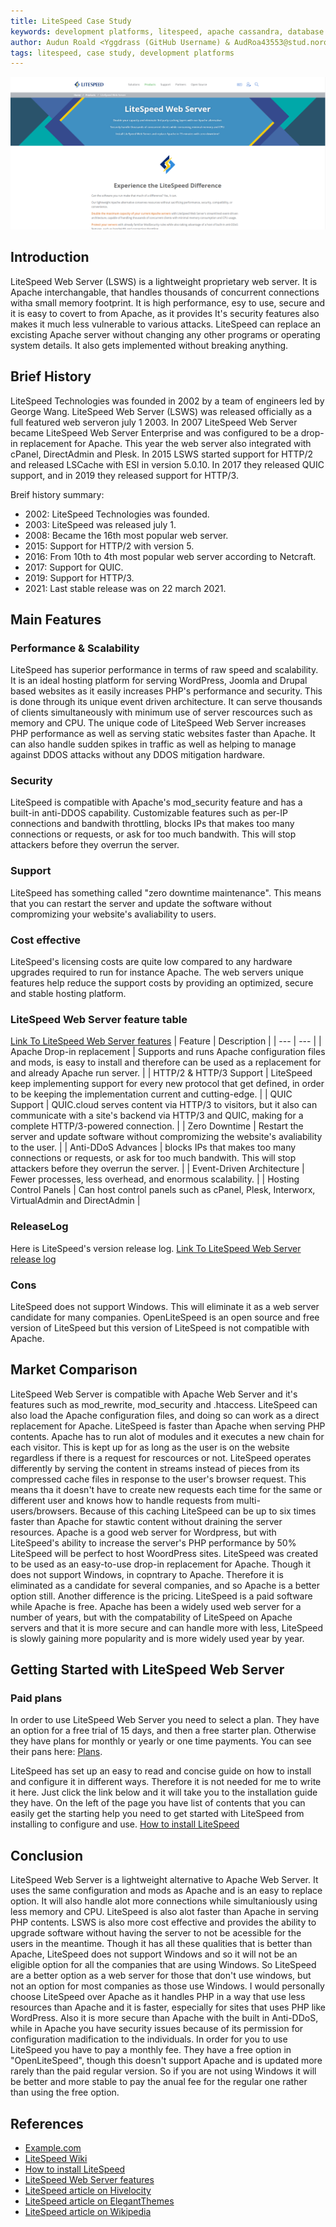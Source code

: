 ```yaml
---
title: LiteSpeed Case Study
keywords: development platforms, litespeed, apache cassandra, database
author: Audun Roald <Yggdrass (GitHub Username) & AudRoa43553@stud.noroff.no (studentemail)>
tags: litespeed, case study, development platforms
---
```





![Image of LiteSpeed Web Server homepage](/LiteSpeed_HeaderImage.png)


## Introduction

LiteSpeed Web Server (LSWS) is a lightweight proprietary web server. It is Apache interchangable, that handles thousands of concurrent connections witha small memory footprint. It is high performance, esy to use, secure and it is easy to covert to from Apache, as it provides It's security features also makes it much less vulnerable to various attacks.
LiteSpeed can replace an excisting Apache server without changing any other programs or operating system details. It also gets implemented without breaking anything.


## Brief History

LiteSpeed Technologies was founded in 2002 by a team of engineers led by George Wang. LiteSpeed Web Server (LSWS) was released officially as a full featured web serveron july 1 2003. In 2007 LiteSpeed Web Server became LiteSpeed Web Server Enterprise and was configured to be a drop-in replacement for Apache. This year the web server also integrated with cPanel, DirectAdmin and Plesk.
In 2015 LSWS started support for HTTP/2 and released LSCache with ESI in version 5.0.10. In 2017 they released QUIC support, and in 2019 they released support for HTTP/3.

Breif history summary:
- 2002: LiteSpeed Technologies was founded.
- 2003: LiteSpeed was released july 1.
- 2008: Became the 16th most popular web server.
- 2015: Support for HTTP/2 with version 5.
- 2016: From 10th to 4th most popular web server according to Netcraft.
- 2017: Support for QUIC.
- 2019: Support for HTTP/3.
- 2021: Last stable release was on 22 march 2021.



## Main Features

### Performance & Scalability

LiteSpeed has superior performance in terms of raw speed and scalability. It is an ideal hosting platform for serving WordPress, Joomla and Drupal based websites as it easily increases PHP's performance and security. This is done through its unique event driven architecture. It can serve thousands of clients simultaneously with minimum use of server rescources such as memory and CPU. The unique code of LiteSpeed Web Server increases PHP performance as well as serving static websites faster than Apache. It can also handle sudden spikes in traffic as well as helping to manage against DDOS attacks without any DDOS mitigation hardware.


### Security

LiteSpeed is compatible with Apache's mod_security feature and has a built-in anti-DDOS capability. Customizable features such as per-IP connections and bandwith throttling, blocks IPs that makes too many connections or requests, or ask for too much bandwith. This will stop attackers before they overrun the server.


### Support

LiteSpeed has something called "zero downtime maintenance". This means that you can restart the server and update the software without compromizing your website's avaliability to users.


### Cost effective

LiteSpeed's licensing costs are quite low compared to any hardware upgrades required to run for instance Apache. The web servers unique features help reduce the support costs by providing an optimized, secure and stable hosting platform.



### LiteSpeed Web Server feature table
 [Link To LiteSpeed Web Server features](https://www.litespeedtech.com/products/litespeed-web-server/features)
| Feature | Description |
| --- | --- |
| Apache Drop-in replacement | Supports and runs Apache configuration files and mods, is easy to install and therefore can be used as a replacement for and already Apache run server. |
| HTTP/2 & HTTP/3 Support | LiteSpeed keep implementing support for every new protocol that get defined, in order to be keeping the implementation current and cutting-edge. |
| QUIC Support | QUIC.cloud serves content via HTTP/3 to visitors, but it also can communicate with a site's backend via HTTP/3 and QUIC, making for a complete HTTP/3-powered connection. |
| Zero Downtime | Restart the server and update software without compromizing the website's avaliability to the user. |
| Anti-DDoS Advances | blocks IPs that makes too many connections or requests, or ask for too much bandwith. This will stop attackers before they overrun the server. |
| Event-Driven Architecture | Fewer processes, less overhead, and enormous scalability. |
| Hosting Control Panels | Can host control panels such as cPanel, Plesk, Interworx, VirtualAdmin and DirectAdmin |




 ### ReleaseLog
 Here is LiteSpeed's version release log.
 [Link To LiteSpeed Web Server release log](https://www.litespeedtech.com/products/litespeed-web-server/release-log)


### Cons

LiteSpeed does not support Windows. This will eliminate it as a web server candidate for many companies.
OpenLiteSpeed is an open source and free version of LiteSpeed but this version of LiteSpeed is not compatible with Apache.


## Market Comparison

LiteSpeed Web Server is compatible with Apache Web Server and it's features such as mod_rewrite, mod_security and .htaccess. LiteSpeed can also load the Apache configuration files, and doing so can work as a direct replacement for Apache.
LiteSpeed is faster than Apache when serving PHP contents. Apache has to run alot of modules and it executes a new chain for each visitor. This is kept up for as long as the user is on the website regardless if there is a request for rescources or not.
LiteSpeed operates differently by serving the content in streams instead of pieces from its compressed cache files in response to the user's browser request. This means tha it doesn't have to create new requests each time for the same or different user and knows how to handle requests from multi-users/browsers.
Because of this caching LiteSpeed can be up to six times faster than Apache for stawtic content without draining the server resources.
Apache is a good web server for Wordpress, but with LiteSpeed's ability to increase the server's PHP performance by 50% LiteSpeed will be perfect to host WoordPress sites.
LiteSpeed was created to be used as an easy-to-use drop-in replacement for Apache. Though it does not support Windows, in copntrary to Apache. Therefore it is eliminated as a candidate for several companies, and so Apache is a better option still.
Another difference is the pricing. LiteSpeed is a paid software while Apache is free.
Apache has been a widely used web server for a number of years, but with the compatability of LiteSpeed on Apache servers and that it is more secure and can handle more with less, LiteSpeed is slowly gaining more popularity and is more widely used year by year.



## Getting Started with LiteSpeed Web Server

### Paid plans
In order to use LiteSpeed Web Server you need to select a plan. They have an option for a free trial of 15 days, and then a free starter plan. Otherwise they have plans for monthly or yearly or one time payments. You can see their pans here: [Plans](https://www.litespeedtech.com/products/litespeed-web-server/lsws-pricing).


LiteSpeed has set up an easy to read and concise guide on how to install and configure it in different ways. Therefore it is not needed for me to write it here. Just click the link below and it will take you to the installation guide they have. On the left of the page you have list of contents that you can easily get the starting help you need to get started with LiteSpeed from installing to configure and use.
[How to install LiteSpeed](https://docs.litespeedtech.com/lsws/)



## Conclusion

LiteSpeed Web Server is a lightweight alternative to Apache Web Server. It uses the same configuration and mods as Apache and is an easy to replace option. It will also handle alot more connections while simultaniously using less memory and CPU. LiteSpeed is also alot faster than Apache in serving PHP contents.
LSWS is also more cost effective and provides the ability to upgrade software without having the server to not be acessible for the users in the meantime.
Though it has all these qualities that is better than Apache, LiteSpeed does not support Windows and so it will not be an eligible option for all the companies that are using Windows. So LiteSpeed are a better option as a web server for those that don't use windows, but not an option for most companies as those use Windows.
I would personally choose LiteSpeed over Apache as it handles PHP in a way that use less resources than Apache and it is faster, especially for sites that uses PHP like WordPress. Also it is more secure than Apache with the built in Anti-DDoS, while in Apache you have security issues because of its permission for configuration madification to the individuals.
In order for you to use LiteSpeed you have to pay a monthly fee. They have a free option in "OpenLiteSpeed", though this doesn't support Apache and is updated more rarely than the paid regular version. So if you are not using Windows it will be better and more stable to pay the anual fee for the regular one rather than using the free option.



## References

- [Example.com](https://example.com)
- [LiteSpeed Wiki](https://www.litespeedtech.com/support/wiki/doku.php)
- [How to install LiteSpeed](https://docs.litespeedtech.com/lsws/)
- [LiteSpeed Web Server features](https://www.litespeedtech.com/products/litespeed-web-server/features)
- [LiteSpeed article on Hivelocity](https://www.hivelocity.net/kb/what-is-litespeed/)
- [LiteSpeed article on ElegantThemes](https://www.elegantthemes.com/blog/wordpress/what-is-litespeed-web-server-software)
- [LiteSpeed article on Wikipedia](https://en.wikipedia.org/wiki/LiteSpeed_Web_Server)

